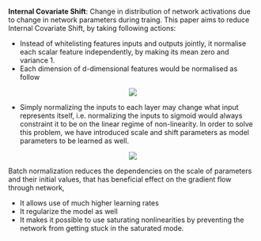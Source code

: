 **Internal Covariate Shift**: Change in distribution of network activations due to change in network parameters during traing.
This paper aims to reduce Internal Covariate Shift, by taking following actions:
* Instead of whitelisting features inputs and outputs jointly, it normalise each scalar feature independently, by making its mean zero and variance 1.
* Each dimension of d-dimensional features would be normalised as follow 
<p align="center">
<img align="centre" src="https://render.githubusercontent.com/render/math?math=\Large \hat%20x^{(k)}%20=%20\frac{x^{k}-E[x^{k}]}{\sqrt{Var[x^{k}]}}">
</p>

* Simply normalizing the inputs to each layer may change what input represents itself, i.e. normalizing the inputs to sigmoid would always constraint it to be on the linear regime of non-linearity. In order to solve this problem, we have introduced scale and shift parameters as model parameters to be learned as well.
<p align="center">
<img align="centre", src="https://render.githubusercontent.com/render/math?math=\Large%20y^{(k)}%20=%20\gamma^{(k)}\hat%20x^{(k)}%20%2B%20\beta^{(k)}">
</p>


Batch normalization reduces the dependencies on the scale of parameters and their initial values, that has beneficial effect on the gradient flow through network, 
* It allows use of much higher learning rates
* It regularize the model as well
* It makes it possible to use saturating nonlinearities by preventing the network from getting stuck in the saturated mode.

